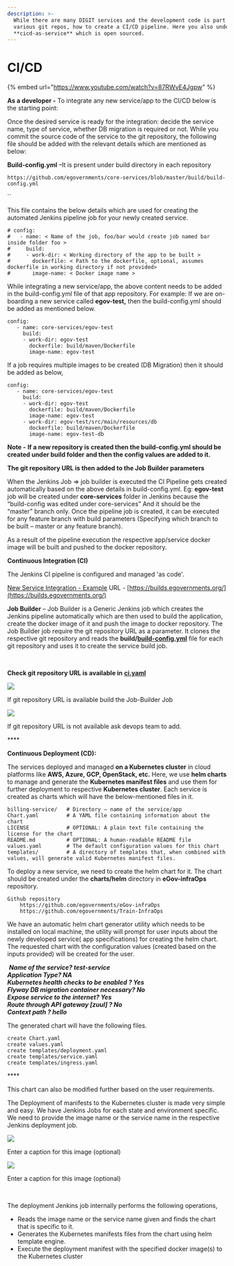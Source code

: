 ```yaml
---
description: >-
  While there are many DIGIT services and the development code is part of
  various git repos, how to create a CI/CD pipeline. Here you also understand
  **cicd-as-service** which is open sourced.
---
```


# CI/CD

{% embed url="https://www.youtube.com/watch?v=87RWvE4Jgpw" %}



**As a developer -** To integrate any new service/app to the CI/CD below is the starting point:

Once the desired service is ready for the integration: decide the service name, type of service, whether DB migration is required or not. While you commit the source code of the service to the git repository, the following file should be added with the relevant details which are mentioned as below:

**Build-config.yml** –It is present under build directory in each repository

```text
https://github.com/egovernments/core-services/blob/master/build/build-config.yml
```

\`\`

This file contains the below details which are used for creating the automated Jenkins pipeline job for your newly created service.

```text
# config:
#   - name: < Name of the job, foo/bar would create job named bar inside folder foo >
#     build:
#     - work-dir: < Working directory of the app to be built >
#       dockerfile: < Path to the dockerfile, optional, assumes dockerfile in working directory if not provided>                                                
#       image-name: < Docker image name >
```



While integrating a new service/app, the above content needs to be added in the build-config.yml file of that app repository. For example: If we are on-boarding a new service called **egov-test,** then the build-config.yml should be added as mentioned below.

```text
config:
   - name: core-services/egov-test
     build:
     - work-dir: egov-test
       dockerfile: build/maven/Dockerfile
       image-name: egov-test
```

If a job requires multiple images to be created \(DB Migration\) then it should be added as below,

```text
config:
   - name: core-services/egov-test
     build:
     - work-dir: egov-test
       dockerfile: build/maven/Dockerfile
       image-name: egov-test
     - work-dir: egov-test/src/main/resources/db
       dockerfile: build/maven/Dockerfile
       image-name: egov-test-db
```

**Note -** **If a new repository is created then the build-config.yml should be created under build folder and then the config values are added to it.**

**The git repository URL is then added to the Job Builder parameters**

When the Jenkins Job =&gt; job builder is executed the CI Pipeline gets created automatically based on the above details in build-config.yml. Eg: **egov-test** job will be created under **core-services** folder in Jenkins because the “build-config was edited under core-services” And it should be the “master” branch only. Once the pipeline job is created, it can be executed for any feature branch with build parameters \(Specifying which branch to be built – master or any feature branch\).

As a result of the pipeline execution the respective app/service docker image will be built and pushed to the docker repository.

**Continuous Integration \(CI\)**

The Jenkins CI pipeline is configured and managed 'as code'. 

[New Service Integration - Example](https://digit-discuss.atlassian.net/wiki/spaces/DOPS/pages/111673399/New+Service+Integration+-+Example) URL - [https://builds.egovernments.org/](https://builds.egovernments.org/)

**Job Builder** – Job Builder is a Generic Jenkins job which creates the Jenkins pipeline automatically which are then used to build the application, create the docker image of it and push the image to docker repository. The Job Builder job require the git repository URL as a parameter. It clones the respective git repository and reads the **build/**[**build-config.yml**](https://github.com/egovernments/core-services/blob/master/build/build-config.yml) file for each git repository and uses it to create the service build job.

‌

**Check git repository URL is available in** [**ci.yaml**](https://github.com/egovernments/eGov-infraOps/blob/master/helm/environments/ci.yaml)[‌](https://github.com/egovernments/eGov-infraOps/blob/master/helm/environments/ci.yaml)‌

![](../.gitbook/assets/0%20%281%29.png)

If git repository URL is available build the Job-Builder Job

![](../.gitbook/assets/1%20%281%29.png)

If git repository URL is not available ask devops team to add.

\*\*\*\*

**Continuous Deployment \(CD\):**‌

The services deployed and managed **on a Kubernetes cluster** in cloud platforms like **AWS, Azure, GCP, OpenStack, etc.** Here, we use **helm charts** to manage and generate the **Kubernetes manifest files** and use them for further deployment to respective **Kubernetes cluster**. Each service is created as charts which will have the below-mentioned files in it.

```text
billing-service/   # Directory – name of the service/app
Chart.yaml         # A YAML file containing information about the chart
LICENSE            # OPTIONAL: A plain text file containing the license for the chart
README.md          # OPTIONAL: A human-readable README file
values.yaml        # The default configuration values for this chart
templates/         # A directory of templates that, when combined with values, will generate valid Kubernetes manifest files.
```



To deploy a new service, we need to create the helm chart for it. The chart should be created under the **charts/helm** directory in **eGov-infraOps** repository.

```text
Github repository 
    https://github.com/egovernments/eGov-infraOps
    https://github.com/egovernments/Train-InfraOps
```

We have an automatic helm chart generator utility which needs to be installed on local machine, the utility will prompt for user inputs about the newly developed service\( app specifications\) for creating the helm chart. The requested chart with the configuration values \(created based on the inputs provided\) will be created for the user.

‌                       _**Name of the service?  test-service  
                       Application Type? NA  
                       Kubernetes health checks to be enabled ? Yes  
                       Flyway DB migration container necessary? No  
                       Expose service to the internet? Yes  
                       Route through API gateway \[zuul\] ? No  
                       Context path ? hello**_‌

The generated chart will have the following files.

```text
create Chart.yaml
create values.yaml
create templates/deployment.yaml
create templates/service.yaml
create templates/ingress.yaml
```

\*\*\*\*

This chart can also be modified further based on the user requirements.

The Deployment of manifests to the Kubernetes cluster is made very simple and easy. We have Jenkins Jobs for each state and environment specific. We need to provide the image name or the service name in the respective Jenkins deployment job.

![](../.gitbook/assets/2%20%281%29.png)

Enter a caption for this image \(optional\)

![](../.gitbook/assets/3%20%281%29.png)

Enter a caption for this image \(optional\)

‌

The deployment Jenkins job internally performs the following operations,‌

* Reads the image name or the service name given and finds the chart that is specific to it.
* Generates the Kubernetes manifests files from the chart using helm template engine.
* Execute the deployment manifest with the specified docker image\(s\) to the Kubernetes cluster



